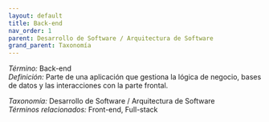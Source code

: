 ```yaml
---
layout: default
title: Back-end
nav_order: 1
parent: Desarrollo de Software / Arquitectura de Software
grand_parent: Taxonomía
---
```


*Término:* Back-end  
*Definición:* Parte de una aplicación que gestiona la lógica de negocio, bases de datos y las interacciones con la parte frontal.

*Taxonomía:* Desarrollo de Software / Arquitectura de Software  
*Términos relacionados:* Front-end, Full-stack
